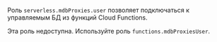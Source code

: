 Роль `serverless.mdbProxies.user` позволяет подключаться к управляемым БД из функций Cloud Functions.

Эта роль недоступна. Используйте роль `functions.mdbProxiesUser`.